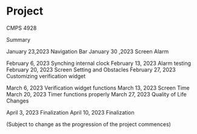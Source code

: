# Project

CMPS 4928

Summary

January 23,2023 Navigation Bar
January 30 ,2023 Screen Alarm

February 6, 2023 Synching internal clock
February 13, 2023 Alarm testing
February 20, 2023 Screen Setting and Obstacles
February 27, 2023 Customizing verification widget

March 6, 2023 Verification widget functions
March 13, 2023 Screen Time
March 20, 2023 Timer functions properly
March 27, 2023 Quality of Life Changes

April 3, 2023 Finalization
April 10, 2023 Finalization

(Subject to change as the progression of the project commences)
